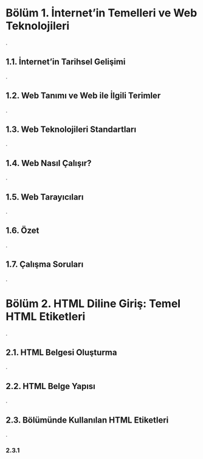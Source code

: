 # Bölüm 1. İnternet’in Temelleri ve  Web Teknolojileri
.
## 1.1.	İnternet’in Tarihsel Gelişimi
.
## 1.2.	Web Tanımı  ve Web ile İlgili  Terimler
.
## 1.3.	Web Teknolojileri Standartları
.
## 1.4.	Web Nasıl Çalışır?
.
## 1.5.	Web Tarayıcıları
.
## 1.6.	Özet
.
## 1.7.	Çalışma  Soruları
.
# Bölüm 2. HTML  Diline Giriş: Temel  HTML Etiketleri
.
## 2.1.	HTML Belgesi Oluşturma
.
## 2.2.	HTML Belge Yapısı
.
## 2.3.	<head> Bölümünde Kullanılan  HTML Etiketleri
.
### 2.3.1	<TITLE>  Etiketi
.
### 2.3.2	<META> Etiketi
.
## 2.4.	Başlık Oluşturma
.  
## 2.5.	Paragraf Oluşturma
.
## 2.6.	Alt Satıra Geçirme  Etiketi
.  
## 2.7.	Metinler  Arasına Boşluk Ekleme
.  
## 2.8.	Yatay  Çizgi  Oluşturma (Horizontal Line)
.  
## 2.9.	HTML Kodları  Arasına Açıklama Satırları Ekleme
.  
## 2.10.	Yazı  Türleri Belirleme:   <Font> Etiketi
.  
### 2.10.1	Font Büyüklüğü Belirleme  (size)
.  
### 2.10.2	Font Türü Belirleme  (face)
.  
### 2.10.3.  Font Rengi Belirleme  (color)
.  
## 2.11.	Özet
.
## 2.12.	Çalışma  Soruları
. 
